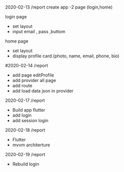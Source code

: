 2020-02-13
/report
create app
-2 page (login,home)

login page
- set layout
- input email , pass ,buttom

home page
- set layout
- display profile  card.(photo, name, email, phone, bio)

#2020-02-14
/report
- add page editProfile
- add provider all page
- add route
- add load data json in provider

2020-02-17
/report
- Build app flutter
- add login 
- add  session login

2020-02-18
/report
- Flutter
- mvvm architerture

2020-02-19
/report
- Rebuild login
